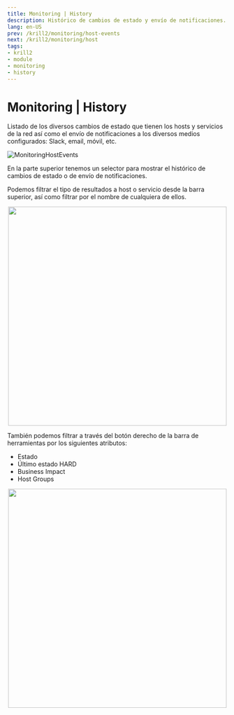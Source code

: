```yaml
---
title: Monitoring | History
description: Histórico de cambios de estado y envío de notificaciones.
lang: en-US
prev: /krill2/monitoring/host-events
next: /krill2/monitoring/host
tags:
- krill2
- module
- monitoring
- history
---
```

# Monitoring | History

Listado de los diversos cambios de estado que tienen los hosts y servicios de la red así como el envío de notificaciones a los diversos medios configurados: Slack, email, móvil, etc.

![MonitoringHostEvents](@images/krill2/monitoring/1001.png)

En la parte superior tenemos un selector para mostrar el histórico de cambios de estado o de envío de notificaciones.

Podemos filtrar el tipo de resultados a host o servicio desde la barra superior, así como filtrar por el nombre de cualquiera de ellos.

<p align="center"><img src="@images/krill2/monitoring/1002.png" max-width=30% width=500;></p>

También podemos filtrar a través del botón derecho de la barra de herramientas por los siguientes atributos:

- Estado
- Último estado HARD
- Business Impact
- Host Groups

<p align="center"><img src="@images/krill2/monitoring/1003.png" max-width=30% width=500;></p>


